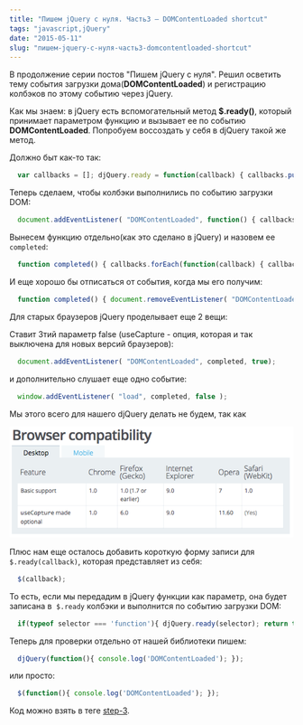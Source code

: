 ```yaml
---
title: "Пишем jQuery c нуля. Часть3 – DOMContentLoaded shortcut"
tags: "javascript,jQuery"
date: "2015-05-11"
slug: "пишем-jquery-c-нуля-часть3-domcontentloaded-shortcut"
---
```


В продолжение серии постов "Пишем jQuery c нуля". Решил осветить тему события загрузки дома(**DOMContentLoaded**) и регистрацию колбэков по этому событию через jQuery.

Как мы знаем: в jQuery есть вспомогательный метод **$.ready()**, который принимает параметром функцию и вызывает ее по событию **DOMContentLoaded**. Попробуем воссоздать у себя в djQuery такой же метод.

Должно быт как-то так:

```javascript 
  var callbacks = []; djQuery.ready = function(callback) { callbacks.push(callback); }  
 ```

Теперь сделаем, чтобы колбэки выполнились по событию загрузки DOM:

```javascript 
  document.addEventListener( "DOMContentLoaded", function() { callbacks.forEach(function(callback) { callback.apply(); }); });  
 ```

Вынесем функцию отдельно(как это сделано в jQuery) и назовем ее `completed`:

```javascript 
  function completed() { callbacks.forEach(function(callback) { callback.apply(); }); } document.addEventListener( "DOMContentLoaded", completed );  
 ```

И еще хорошо бы отписаться от события, когда мы его получим:

```javascript 
  function completed() { document.removeEventListener( "DOMContentLoaded", completed); callbacks.forEach(function(callback) { callback.apply(); }); } document.addEventListener( "DOMContentLoaded", completed );  
 ```

Для старых браузеров jQuery проделывает еще 2 вещи:

Ставит 3тий параметр false (useCapture - опция, которая и так выключена для новых версий браузеров):

```javascript 
  document.addEventListener( "DOMContentLoaded", completed, true);  
 ```

и дополнительно слушает еще одно событие:

```javascript 
  window.addEventListener( "load", completed, false );  
 ```

Мы этого всего для нашего djQuery делать не будем, так как

![DOMContentLoaded support](images/Screenshot-2015-05-04-21.13.27.png)

Плюс нам еще осталось добавить короткую форму записи для `$.ready(callback)`, которая представляет из себя:

```javascript 
  $(callback);  
 ```

То есть, если мы передадим в jQuery функции как параметр, она будет записана в  `$.ready` колбэки и выполнится по событию загрузки DOM:

```javascript 
  if(typeof selector === 'function'){ djQuery.ready(selector); return this; }  
 ```

Теперь для проверки отдельно от нашей библиотеки пишем:

```javascript 
  djQuery(function(){ console.log('DOMContentLoaded'); });  
 ```

или просто:

```javascript 
  $(function(){ console.log('DOMContentLoaded'); });  
 ```

Код можно взять в теге [step-3](https://github.com/stevermeister/djQuery/tree/step-3).
